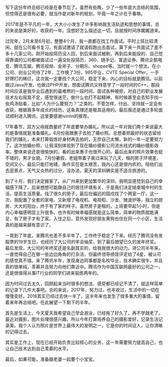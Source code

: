 写下这份年终总结已经是在春节后了。虽然有些晚，少了一些年底大总结的氛围，但觉得还是很有必要，就当作是对新年的规划，毕竟一年之计在于春嘛。

2017年是不平凡的一年，大大小小发生了许多影响我生活轨迹和思想的事情，总的来说是美好的，收获的一年。没想好怎么描述这一切，且就按时间序娓娓道来。

过完年，2月末至6月初，整整4个月，我一直都在找工作面试。平时上班比较清闲，就在公司看书复习，有面试邀请了就请假跑出去面试，算下来一共面试了差不多十几家公司。刚开始投简历没人回，到后来面试被刷，再到后来能投的、自己觉得靠谱的公司都被面试过一遍没处投简历，360、随手记、富途证券、腾讯企鹅电竞、腾讯互娱、腾讯视频、金斧子、分期乐、shopee等。当时就一个想法，在小公司、创业公司待了2年，工作换了3份，985毕业，CVTE Special Offer，一手好牌打的稀烂，这次我一定要找个大公司，稳定下来，内心的目标就是腾讯。以前做过Java开发，也做过PHP开发，想面试腾讯又特意学了一段时间的C++。那段时间应该是我毕业后遇到的最难熬的一段时间，面试各种被拒，对自己的职业发展技术左右摇晃不定，感觉很迷茫，做什么也打不起精神，有时候甚至会去知乎找一些鸡汤贴看，比如“人为什么要努力？”之类的。不管怎样，付出、坚持就一定会有收获，根据我多年成长的经历，这条真理还是极其适用的。最后我还是通过多轮面试顺利进入腾讯，这里要感谢ivinlin的推荐。

17年春节，双方父母就商量好了年底要举办婚礼。所以这一年对我们两个来说最大的是事情就是准备婚礼。6月份我跟惠子去拍了婚纱照。总想着把最好的状态留给我们的婚礼，本来打算锻炼好身材再去拍的，无奈自己太懒，新的一年一定要努力了。这次拍婚纱照，让我深刻体验到了现在婚纱摄影公司流水线式的婚纱摄影效率。整体来说还是很愉快的，看的出来惠子也很开心的。最后出来的照片效果也挺不错的，男才女貌。7月份暑假，老姐带着子奥过来玩了几天，租的房子环境差，空间又小，最后只能打地铺，条件实在是太艰苦，我内心还是很内疚的。陪他们出去逛景点，天气又炎热的过分，没办法，夏天的深圳确实是不适合旅游的。

到了十月，我们决定搬家了。从广州来到更加繁华的深圳，我明显感觉到自己的幸福感下降了。后来想想可能跟自己的居住环境有关，于是我们决定结束城中村的生活，提高生活质量。找了很久的房子，最后在偏远的固戍找了个两室一厅。这一次，我配置了全套的家电，又新增了电视机、电视柜、沙发、微波炉等，独立的厨房、大大的阳台，终于有了家的样子。虽然房子是租的，上班要早起1小时，但是内心幸福感明显上升很多。也许有时候幸福感就是这么简单，简单的物质就能满足，有了房子才有了家。入住之后，意外发现好朋友黄狗也住在同一个小区，生活真的是越来越有意识了。

一晃到了年底，来腾讯也差不多半年了，工作终于稳定了下来。经历了腾讯没有发股票的19岁生日，也经历了大公司的年会抽奖，到了最后翘望已久的发年终奖。最后发现，大公司的年终奖还是名副其实的，给我我很大的动力。进公司半年来，一直觉得自己在做一些边边角角的打杂活，但最终领导绩效评定给了4星，被认可的感觉真不错。来了腾讯半年，发现身边同事都是名校毕业，技术确实很牛，并且真的很单纯，羡慕并且努力向他们靠近中。腾讯作为中国互联网最好的公司之一，还是很值得从事IT行业的同学们进来锻炼两年的。

因为时间过去太久，回顾起来当时很多的想法、感受都已经记不清了，就这样简单的记录下几件大事吧。总的来说，2017年，努力过，也丰收过，生活中的一切在慢慢变好。2018其实已经过去快一半了，这半年来也发生了很多重大的事情，留着来年再总结吧。在此展望一下剩下的半年。

首先是生活上，今天夏天我希望自己学会游泳，已经拖了好久了，再不学就老了。最近对摄影，图片处理很感兴趣，所以今年打算培养自己的摄影爱好，记录生活记录美。我个人认为照片是世界上最伟大的发明之一，它是你的时间证人，让你清晰的记得过去。

其实是工作上，现在已经开始负责比较核心的业务，这一年需要努力提高自己，也让自己技术达到自己羡慕的水平。

最后，如果可能，准备跟老婆一起要个小宝宝。
